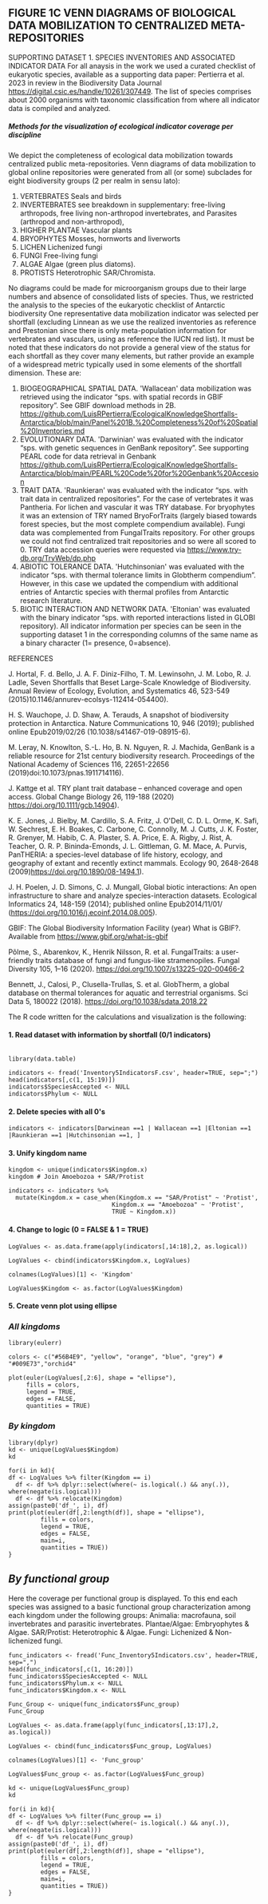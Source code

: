 ## FIGURE 1C VENN DIAGRAMS OF BIOLOGICAL DATA MOBILIZATION TO CENTRALIZED META-REPOSITORIES

SUPPORTING DATASET 1. SPECIES INVENTORIES AND ASSOCIATED INDICATOR DATA For all anaysis in the work we used a curated checklist of eukaryotic species, available as a supporting data paper: Pertierra et al. 2023 in review in the Biodiversity Data Journal https://digital.csic.es/handle/10261/307449. The list of species comprises about 2000 organisms with taxonomic classification from where all indicator data is compiled and analyzed. 

##### Methods for the visualization of ecological indicator coverage per discipline

We depict the completeness of ecological data mobilization towards centralized public meta-repositories. Venn diagrams of data mobilization to global online repositories were generated from all (or some) subclades for eight biodiversity groups (2 per realm in sensu lato): 
1. VERTEBRATES Seals and birds
2. INVERTEBRATES see breakdown in supplementary: free-living arthropods, free living non-arthropod invertebrates, and Parasites (arthropod and non-arthropod), 
3. HIGHER PLANTAE Vascular plants 
4. BRYOPHYTES Mosses, hornworts and liverworts
5. LICHEN Lichenized fungi 
6. FUNGI Free-living fungi
7. ALGAE Algae (green plus diatoms).
8. PROTISTS Heterotrophic SAR/Chromista.

No diagrams could be made for microorganism groups due to their large numbers and absence of consolidated lists of species. Thus, we restricted the analysis to the species of the eukaryotic checklist of Antarctic biodiversity
One representative data mobilization indicator was selected per shortfall (excluding Linnean as we use the realized inventories as reference and Prestonian since there is only meta-population information for vertebrates and vasculars, using as reference the IUCN red list). It must be noted that these indicators do not provide a general view of the status for each shortfall as they cover many elements, but rather provide an example of a widespread metric typically used in some elements of the shortfall dimension. These are:
1. BIOGEOGRAPHICAL SPATIAL DATA. 'Wallacean' data mobilization was retrieved using the indicator “sps. with spatial records in GBIF repository”. See GBIF download methods in 2B. https://github.com/LuisRPertierra/EcologicalKnowledgeShortfalls-Antarctica/blob/main/Panel%201B.%20Completeness%20of%20Spatial%20Inventories.md
2. EVOLUTIONARY DATA. 'Darwinian' was evaluated with the indicator “sps. with genetic sequences in GenBank repository”.
See supporting PEARL code for data retrieval in Genbank https://github.com/LuisRPertierra/EcologicalKnowledgeShortfalls-Antarctica/blob/main/PEARL%20Code%20for%20Genbank%20Accesion
3. TRAIT DATA. 'Raunkieran' was evaluated with the indicator “sps. with trait data in centralized repositories”. For the case of vertebrates it was Pantheria. For lichen and vascular it was TRY database. 
For bryophytes it was an extension of TRY named BryoForTraits (largely biased towards forest species, but the most complete compendium available). Fungi data was complemented from FungalTraits repository. 
For other groups we could not find centralized trait repositories and so were all scored to 0. TRY data accession queries were requested via https://www.try-db.org/TryWeb/dp.php
5.	ABIOTIC TOLERANCE DATA. 'Hutchinsonian' was evaluated with the indicator “sps. with thermal tolerance limits in Globtherm compendium”. However, in this case we updated the compendium with additional entries of 
Antarctic species with thermal profiles from Antarctic research literature. 
6.	BIOTIC INTERACTION AND NETWORK DATA. 'Eltonian' was evaluated with the binary indicator “sps. with reported interactions listed in GLOBI repository).
All indicator information per species can be seen in the supporting dataset 1 in the corresponding columns of the same name as a binary character (1= presence, 0=absence).

REFERENCES

J. Hortal, F. d. Bello, J. A. F. Diniz-Filho, T. M. Lewinsohn, J. M. Lobo, R. J. Ladle, Seven Shortfalls that Beset Large-Scale Knowledge of Biodiversity. Annual Review of Ecology, Evolution, and Systematics 46, 523-549 (2015)10.1146/annurev-ecolsys-112414-054400).

H. S. Wauchope, J. D. Shaw, A. Terauds, A snapshot of biodiversity protection in Antarctica. Nature Communications 10, 946 (2019); published online Epub2019/02/26 (10.1038/s41467-019-08915-6).

M. Leray, N. Knowlton, S.-L. Ho, B. N. Nguyen, R. J. Machida, GenBank is a reliable resource for 21st century biodiversity research. Proceedings of the National Academy of Sciences 116, 22651-22656 (2019)doi:10.1073/pnas.1911714116).

J. Kattge et al. TRY plant trait database – enhanced coverage and open access. Global Change Biology 26, 119-188 (2020) https://doi.org/10.1111/gcb.14904).

K. E. Jones, J. Bielby, M. Cardillo, S. A. Fritz, J. O'Dell, C. D. L. Orme, K. Safi, W. Sechrest, E. H. Boakes, C. Carbone, C. Connolly, M. J. Cutts, J. K. Foster, R. Grenyer, M. Habib, C. A. Plaster, S. A. Price, E. A. Rigby, J. Rist, A. Teacher, O. R. P. Bininda-Emonds, J. L. Gittleman, G. M. Mace, A. Purvis, PanTHERIA: a species-level database of life history, ecology, and geography of extant and recently extinct mammals. Ecology 90, 2648-2648 (2009)https://doi.org/10.1890/08-1494.1).

J. H. Poelen, J. D. Simons, C. J. Mungall, Global biotic interactions: An open infrastructure to share and analyze species-interaction datasets. Ecological Informatics 24, 148-159 (2014); published online Epub2014/11/01/ (https://doi.org/10.1016/j.ecoinf.2014.08.005).

GBIF: The Global Biodiversity Information Facility (year) What is GBIF?. Available from https://www.gbif.org/what-is-gbif 

Põlme, S., Abarenkov, K., Henrik Nilsson, R. et al. FungalTraits: a user-friendly traits database of fungi and fungus-like stramenopiles. Fungal Diversity 105, 1–16 (2020). https://doi.org/10.1007/s13225-020-00466-2

Bennett, J., Calosi, P., Clusella-Trullas, S. et al. GlobTherm, a global database on thermal tolerances for aquatic and terrestrial organisms. Sci Data 5, 180022 (2018). https://doi.org/10.1038/sdata.2018.22

The R code written for the calculations and visualization is the following:

#### 1. Read dataset with information by shortfall (0/1 indicators)

```{r message=FALSE, warning=FALSE}

library(data.table)

indicators <- fread('Inventory5IndicatorsF.csv', header=TRUE, sep=";")
head(indicators[,c(1, 15:19)])
indicators$SpeciesAccepted <- NULL
indicators$Phylum <- NULL
```

#### 2. Delete species with all 0's

```{r, message=FALSE, warning=FALSE}
indicators <- indicators[Darwinean ==1 | Wallacean ==1 |Eltonian ==1 |Raunkieran ==1 |Hutchinsonian ==1, ]
```

#### 3. Unify kingdom name

```{r, message=FALSE, warning=FALSE}
kingdom <- unique(indicators$Kingdom.x)
kingdom # Join Amoebozoa + SAR/Protist

indicators <- indicators %>% 
  mutate(Kingdom.x = case_when(Kingdom.x == "SAR/Protist" ~ 'Protist',
                             Kingdom.x == "Amoebozoa" ~ 'Protist',
                             TRUE ~ Kingdom.x))
```

#### 4. Change to logic (0 = FALSE & 1 = TRUE)

```{r, message=FALSE, warning=FALSE}
LogValues <- as.data.frame(apply(indicators[,14:18],2, as.logical))

LogValues <- cbind(indicators$Kingdom.x, LogValues)

colnames(LogValues)[1] <- 'Kingdom'

LogValues$Kingdom <- as.factor(LogValues$Kingdom)
```

#### 5. Create venn plot using ellipse

### *All kingdoms*

```{r, message=FALSE, warning=FALSE}
library(eulerr)

colors <- c("#56B4E9", "yellow", "orange", "blue", "grey") # "#009E73","orchid4"

plot(euler(LogValues[,2:6], shape = "ellipse"), 
     fills = colors, 
     legend = TRUE, 
     edges = FALSE,
     quantities = TRUE)
```
### *By kingdom*

```{r echo=TRUE, message=FALSE, warning=FALSE}
library(dplyr)
kd <- unique(LogValues$Kingdom)
kd

for(i in kd){
df <- LogValues %>% filter(Kingdom == i)
  df <- df %>% dplyr::select(where(~ is.logical(.) && any(.)), where(negate(is.logical)))
  df <- df %>% relocate(Kingdom)
assign(paste0('df_', i), df)
print(plot(euler(df[,2:length(df)], shape = "ellipse"), 
         fills = colors, 
         legend = TRUE, 
         edges = FALSE,
         main=i,
         quantities = TRUE))
}

```
## *By functional group*
Here the coverage per functional group is displayed. To this end each species was assigned to a basic functional group characterization among each kingdom under the following groups: Animalia: macrofauna, soil invertebrates and parasitic invertebrates. Plantae/Algae: Embryophytes & Algae. SAR/Protist: Heterotrophic & Algae. Fungi: Lichenized & Non-lichenized fungi. 

```{r, message=FALSE, warning=FALSE}
func_indicators <- fread('Func_Inventory5Indicators.csv', header=TRUE, sep=",")
head(func_indicators[,c(1, 16:20)])
func_indicators$SpeciesAccepted <- NULL
func_indicators$Phylum.x <- NULL
func_indicators$Kingdom.x <- NULL

Func_Group <- unique(func_indicators$Func_group)
Func_Group

```

```{r echo=TRUE, message=FALSE, warning=FALSE}
LogValues <- as.data.frame(apply(func_indicators[,13:17],2, as.logical))

LogValues <- cbind(func_indicators$Func_group, LogValues)

colnames(LogValues)[1] <- 'Func_group'

LogValues$Func_group <- as.factor(LogValues$Func_group)

kd <- unique(LogValues$Func_group)
kd

for(i in kd){
df <- LogValues %>% filter(Func_group == i)
  df <- df %>% dplyr::select(where(~ is.logical(.) && any(.)), where(negate(is.logical)))
  df <- df %>% relocate(Func_group)
assign(paste0('df_', i), df)
print(plot(euler(df[,2:length(df)], shape = "ellipse"), 
         fills = colors, 
         legend = TRUE, 
         edges = FALSE,
         main=i,
         quantities = TRUE))
}

```

